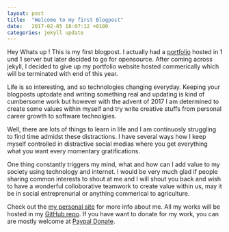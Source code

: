 ```yaml
---
layout: post
title:  "Welcome to my first Blogpost"
date:   2017-02-05 18:07:12 +0100
categories: jekyll update
---
```

Hey Whats up ! This is my first blogpost. I actually had a [portfolio][my-site] hosted in 1 und 1 server but later decided to go for opensource. After coming across jekyll, I decided to give up my portfolio website hosted commerically which will be terminated with end of this year. 

Life is so interesting, and so technologies changing everyday. Keeping your blogposts uptodate and writing something real and updating is kind of cumbersome work but however with the advent of 2017 I am determined to create some values within myself and try write creative stuffs from personal career growth to software technolgies. 

Well, there are lots of things to learn in life and I am continuosly struggling to find time admidst these distractions. I have several ways how I keep myself controlled in distractive social medias where you get everything what you want every momentary gratifications. 

One thing constantly triggers my mind, what and how can I add value to my society using technology and internet. I would be very much glad if people sharing common interests to shout at me and I will shout you back and wish to have a wonderful colloborative teamwork to create value within us, may it be in social entreprenurial or anything commerical to agriculture. 


Check out the [my personal site][my-site] for more info about me. All my works will be hosted in my [GitHub repo][my-github]. If you have want to donate for my work, you can are mostly welcome at [Paypal Donate][paypal-donate].

[my-site]: http://nirozjungkarki.com
[my-github]:   https://github.com/nirozjung
[Paypal-donate]: https://paypal.me/jungkarki  
